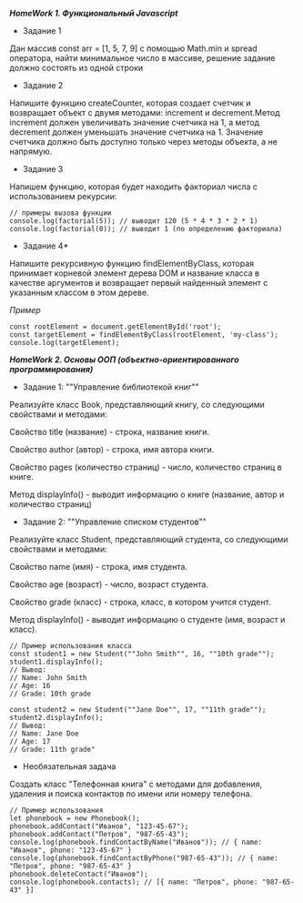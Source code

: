 ***HomeWork 1. Функциональный Javascript***

- Задание 1

Дан массив const arr = [1, 5, 7, 9] с помощью Math.min и spread оператора, найти минимальное число в массиве, решение задание должно состоять из одной строки

- Задание 2

Напишите функцию createCounter, которая создает счетчик и возвращает объект с двумя методами: increment и decrement.Метод increment должен увеличивать значение счетчика на 1, а метод decrement должен уменьшать значение счетчика на 1. 
Значение счетчика должно быть доступно только через методы объекта, а не напрямую.

- Задание 3

Напишем функцию, которая будет находить факториал числа с использованием рекурсии:

    // примеры вызова функции
    console.log(factorial(5)); // выводит 120 (5 * 4 * 3 * 2 * 1)
    console.log(factorial(0)); // выводит 1 (по определению факториала)


- Задание 4*

Напишите рекурсивную функцию findElementByClass, которая принимает корневой элемент дерева DOM и название класса в качестве аргументов и возвращает первый найденный элемент с указанным классом в этом дереве.

*Пример*

    const rootElement = document.getElementById('root');
    const targetElement = findElementByClass(rootElement, 'my-class');  
    console.log(targetElement);


    
***HomeWork 2. Основы ООП (объектно-ориентированного программирования)***

- Задание 1: ""Управление библиотекой книг""

Реализуйте класс Book, представляющий книгу, со следующими свойствами и методами:

Свойство title (название) - строка, название книги.

Свойство author (автор) - строка, имя автора книги.

Свойство pages (количество страниц) - число, количество страниц в книге.

Метод displayInfo() - выводит информацию о книге (название, автор и количество страниц)

- Задание 2: ""Управление списком студентов""

Реализуйте класс Student, представляющий студента, со следующими свойствами и методами:

Свойство name (имя) - строка, имя студента.

Свойство age (возраст) - число, возраст студента.

Свойство grade (класс) - строка, класс, в котором учится студент.

Метод displayInfo() - выводит информацию о студенте (имя, возраст и класс).


    // Пример использования класса
    const student1 = new Student(""John Smith"", 16, ""10th grade"");
    student1.displayInfo();
    // Вывод:
    // Name: John Smith
    // Age: 16
    // Grade: 10th grade

    const student2 = new Student(""Jane Doe"", 17, ""11th grade"");
    student2.displayInfo();
    // Вывод:
    // Name: Jane Doe
    // Age: 17
    // Grade: 11th grade"

- Необязательная задача

Создать класс "Телефонная книга" с методами для добавления, удаления и поиска контактов по имени или номеру телефона.

    // Пример использования
    let phonebook = new Phonebook();
    phonebook.addContact("Иванов", "123-45-67");
    phonebook.addContact("Петров", "987-65-43");
    console.log(phonebook.findContactByName("Иванов")); // { name: "Иванов", phone: "123-45-67" }
    console.log(phonebook.findContactByPhone("987-65-43")); // { name: "Петров", phone: "987-65-43" }
    phonebook.deleteContact("Иванов");
    console.log(phonebook.contacts); // [{ name: "Петров", phone: "987-65-43" }]